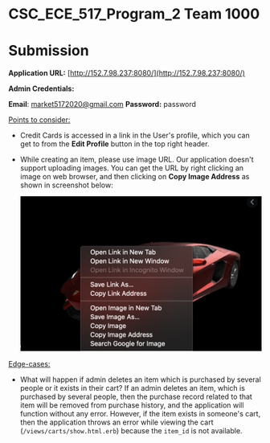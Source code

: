 # CSC_ECE_517_Program_2 Team 1000

# **Submission**

**Application URL:** [http://152.7.98.237:8080/](http://152.7.98.237:8080/)

**Admin Credentials:**

**Email**: market5172020@gmail.com
**Password:** password


<u>Points to consider:</u>
- Credit Cards is accessed in a link in the User's profile, which you can get to from the **Edit Profile** button in the top right header.

- While creating an item, please use image URL. Our application doesn't support uploading images. You can get the URL by right clicking an image on web browser, and then clicking on **Copy Image Address** as shown in screenshot below:

	![Image Link](images/image_link.png)


<u>Edge-cases:</u>
- What will happen if admin deletes an item which is purchased by several people or it exists in their cart?
	If an admin deletes an item, which is purchased by several people, then the purchase record related to that item will be removed from purchase history, and the application will function without any error. However, if the item exists in someone's cart, then the application throws an error while viewing the cart (`/views/carts/show.html.erb`) because the `item_id` is not available.
